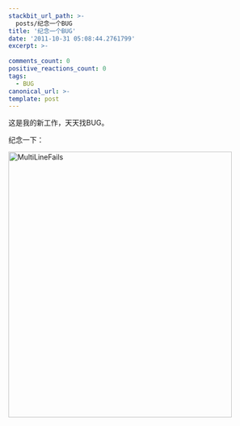 ```yaml
---
stackbit_url_path: >-
  posts/纪念一个BUG
title: '纪念一个BUG'
date: '2011-10-31 05:08:44.2761799'
excerpt: >-
  
comments_count: 0
positive_reactions_count: 0
tags: 
  - BUG
canonical_url: >-
template: post
---
```

<p>这是我的新工作，天天找BUG。</p>  <p>纪念一下：</p>  <p><a href="http://www.zizhujy.com/BlogEngine/BlogEngine/BlogEngine.NET/image.axd?picture=MultiLineFails.jpg"><img style="background-image: none; border-bottom: 0px; border-left: 0px; padding-left: 0px; padding-right: 0px; display: inline; border-top: 0px; border-right: 0px; padding-top: 0px" title="MultiLineFails" border="0" alt="MultiLineFails" src="http://www.zizhujy.com/BlogEngine/BlogEngine/BlogEngine.NET/image.axd?picture=MultiLineFails_thumb.jpg" width="442" height="525" /></a></p>